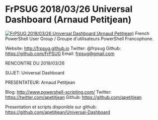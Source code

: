 # FrPSUG 2018/03/26 Universal Dashboard (Arnaud Petitjean)

[![FrPSUG 2018/03/26 Universal Dashboard (Arnaud Petitjean)](https://i2.ytimg.com/vi/9BCoX3WJYf4/hqdefault.jpg "FrPSUG 2018/03/26 Universal Dashboard (Arnaud Petitjean)")](https://www.youtube.com/watch?v=9BCoX3WJYf4)
French PowerShell User Group / Groupe d'utilisateurs PowerShell Francophone.

Website: http://frpsug.github.io
Twitter: @frpsug
Github: https://github.com/FrPSUG
Email: frpsug@gmail.com


RENCONTRE DU 2018/03/26

SUJET: Universal Dashboard

PRESENTATEUR: Arnaud Petitjean

Blog: http://www.powershell-scripting.com/
Twitter: https://twitter.com/apetitjean
Github: https://github.com/apetitjean



Presentation et scripts disponible sur github:
https://github.com/apetitjean/Universal-Dashboard


